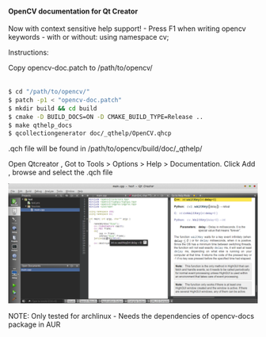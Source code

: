 #### OpenCV documentation for Qt Creator

Now with context sensitive help support! 
	- Press F1 when writing opencv keywords
	- with or without: using namespace cv;

Instructions:

Copy opencv-doc.patch to /path/to/opencv/

``` bash

$ cd "/path/to/opencv/"
$ patch -p1 < "opencv-doc.patch"
$ mkdir build && cd build
$ cmake -D BUILD_DOCS=ON -D CMAKE_BUILD_TYPE=Release ..
$ make qthelp_docs
$ qcollectiongenerator doc/_qthelp/OpenCV.qhcp

```

.qch file will be found in /path/to/opencv/build/doc/_qthelp/

Open Qtcreator , Got to Tools > Options > Help > Documentation. Click Add , browse and select the .qch file


![Screenshot](./screenshot.png)


NOTE: Only tested for archlinux - Needs the dependencies of opencv-docs package in AUR